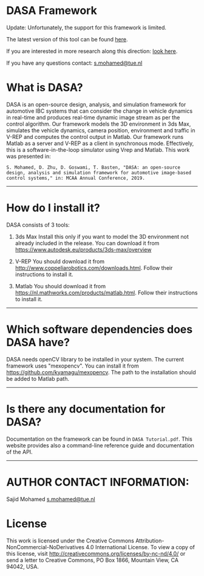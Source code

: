 # DASA Framework

Update: Unfortunately, the support for this framework is limited.

The latest version of this tool can be found [here](https://github.com/sajid-mohamed/cppVrepLKAS).

If you are interested in more research along this direction: [look here](http://www.es.ele.tue.nl/~dgoswami/test/).

If you have any questions contact: s.mohamed@tue.nl

# What is DASA?

DASA is an open-source design, analysis, and simulation framework for automotive IBC systems that can consider the change in vehicle dynamics in real-time and produces real-time dynamic image stream as per the control algorithm. Our framework models the 3D environment in 3ds Max, simulates the vehicle dynamics, camera position, environment and traffic in V-REP and computes the control output in Matlab. Our framework runs Matlab as a server and V-REP as a client in synchronous mode.
Effectively, this is a software-in-the-loop simulator using Vrep and Matlab.
This work was presented in:
```
S. Mohamed, D. Zhu, D. Goswami, T. Basten, "DASA: an open-source design, analysis and simulation framework for automotive image-based control systems," in: MCAA Annual Conference, 2019.
```
-------------------------------------------------------------------------------------------------------------------------------------------------------

# How do I install it?

DASA consists of 3 tools:
1. 3ds Max
	Install this only if you want to model the 3D environment not already included in the release.
	You can download it from https://www.autodesk.eu/products/3ds-max/overview
2. V-REP
	You should download it from http://www.coppeliarobotics.com/downloads.html.
	Follow their instructions to install it.
	
3. Matlab
	You should download it from https://nl.mathworks.com/products/matlab.html.
	Follow their instructions to install it.	

-------------------------------------------------------------------------------------------------------------------------------------------------------

# Which software dependencies does DASA have?

DASA needs openCV library to be installed in your system.
The current framework uses "mexopencv". You can install it from
https://github.com/kyamagu/mexopencv. 
The path to the installation should be added to Matlab path.

-------------------------------------------------------------------------------------------------------------------------------------------------------

# Is there any documentation for DASA?

Documentation on the framework can be found in `DASA Tutorial.pdf`. 
This website provides also a command-line reference guide and documentation of
the API.

-------------------------------------------------------------------------------------------------------------------------------------------------------

# AUTHOR CONTACT INFORMATION:
   Sajid Mohamed <s.mohamed@tue.nl>
   
 # License
 This work is licensed under the Creative Commons Attribution-NonCommercial-NoDerivatives 4.0 International License. To view a copy of this license, visit http://creativecommons.org/licenses/by-nc-nd/4.0/ or send a letter to Creative Commons, PO Box 1866, Mountain View, CA 94042, USA.


